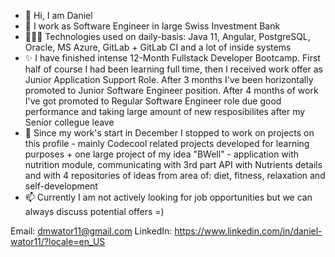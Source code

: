 - 👋 Hi, I am Daniel
- 🌱 I work as Software Engineer in large Swiss Investment Bank
- 🏋🏻‍♀️ Technologies used on daily-basis: Java 11, Angular, PostgreSQL, Oracle, MS Azure, GitLab + GitLab CI and a lot of inside systems
- ✨ I have finished intense 12-Month Fullstack Developer Bootcamp. First half of course I had been learning full time, then I received work offer as Junior Application Support Role. After 3 months I've been horizontally promoted to Junior Software Engineer position. After 4 months of work I've got promoted to Regular Software Engineer role due good performance and taking large amount of new resposibilites after my Senior collegue leave 
- 👀 Since my work's start in December I stopped to work on projects on this profile - mainly Codecool related projects developed for learning purposes + one large project of my idea "BWell" - application with nutrition module, communicating with 3rd part API with Nutrients details and with 4 repositories of ideas from area of: diet, fitness, relaxation and self-development  
- 📫 Currently I am not actively looking for job opportunities but we can always discuss potential offers =) 

 Email: dmwator11@gmail.com
 LinkedIn: https://www.linkedin.com/in/daniel-wator11/?locale=en_US

<!---
ddeer1109/ddeer1109 is a ✨ special ✨ repository because its `README.md` (this file) appears on your GitHub profile.
You can click the Preview link to take a look at your changes.
--->

